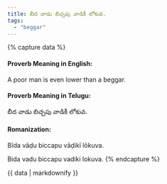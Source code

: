 ```yaml
---
title: బీద వాడు బిచ్చపు వాడికీ లోకువ.
tags:
  - "beggar"
---
```


{% capture data %}
#### Proverb Meaning in English:
A poor man is even lower than a beggar.

#### Proverb Meaning in Telugu:
బీద వాడు బిచ్చపు వాడికీ లోకువ.

#### Romanization:
Bīda vāḍu biccapu vāḍikī lōkuva.

Bida vadu biccapu vadiki lokuva.
{% endcapture %}

{{ data | markdownify }}


